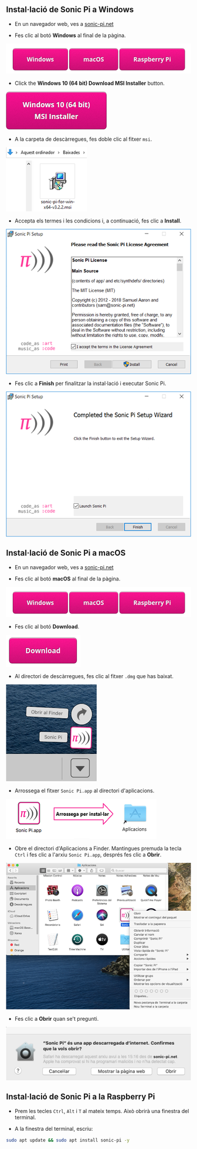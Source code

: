 ## Instal·lació de Sonic Pi a Windows

- En un navegador web, ves a [sonic-pi.net](https://sonic-pi.net/)

- Fes clic al botó **Windows** al final de la pàgina.

![descàrregues](images/download-buttons.png)

- Click the **Windows 10 (64 bit) Download MSI Installer** button.

![msi](images/msi-installer.png)

- A la carpeta de descàrregues, fes doble clic al fitxer `msi`.

![windows1](images/windows1.png)

- Accepta els termes i les condicions i, a continuació, fes clic a **Install**.

![windows2](images/windows2.png)

- Fes clic a **Finish** per finalitzar la instal·lació i executar Sonic Pi.

![windows3](images/windows3.png)


## Instal·lació de Sonic Pi a macOS

- En un navegador web, ves a [sonic-pi.net](https://sonic-pi.net/)

- Fes clic al botó **macOS** al final de la pàgina.

![descàrregues](images/download-buttons.png)

- Fes clic al botó **Download**.

![descàrrega](images/download.png)

- Al directori de descàrregues, fes clic al fitxer `.dmg` que has baixat.

![macOS1](images/macOS1.png)

- Arrossega el fitxer `Sonic Pi.app` al directori d'aplicacions.

![macOS2](images/macOS2.png)

- Obre el directori d'Aplicacions a Finder. Mantingues premuda la tecla `Ctrl` i fes clic a l'arxiu `Sonic Pi.app`, després fes clic a **Obrir**.

![macOS3](images/macOS3.png)

- Fes clic a **Obrir** quan se't pregunti.

![macOS4](images/macOS4.png)

## Instal·lació de Sonic Pi a la Raspberry Pi

- Prem les tecles `Ctrl`, `Alt` i `T` al mateix temps. Això obrirà una finestra del terminal.

- A la finestra del terminal, escriu:

```bash
sudo apt update && sudo apt install sonic-pi -y
```

